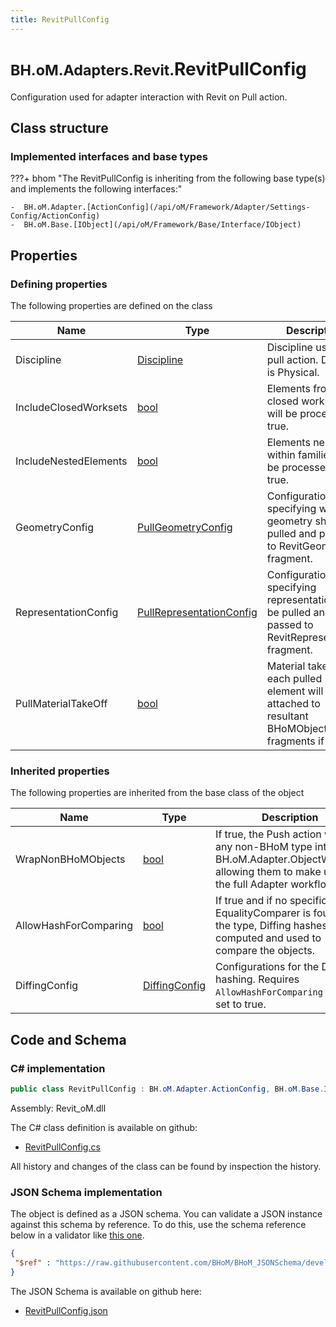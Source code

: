 ```yaml
---
title: RevitPullConfig
---
```


# <small>BH.oM.Adapters.Revit.</small>**RevitPullConfig**

Configuration used for adapter interaction with Revit on Pull action.

## Class structure

### Implemented interfaces and base types

???+ bhom "The RevitPullConfig is inheriting from the following base type(s) and implements the following interfaces:"

    -  BH.oM.Adapter.[ActionConfig](/api/oM/Framework/Adapter/Settings-Config/ActionConfig)
    -  BH.oM.Base.[IObject](/api/oM/Framework/Base/Interface/IObject)


## Properties



### Defining properties

The following properties are defined on the class

| Name             | Type             | Description      | Quantity         |
|------------------|------------------|------------------|------------------|
| Discipline | [Discipline](/api/oM/Adapter/Adapters/Revit/Enums/Discipline) | Discipline used on pull action. Default is Physical. | - |
| IncludeClosedWorksets | [bool](https://learn.microsoft.com/en-us/dotnet/api/System.Boolean?view=netstandard-2.0) | Elements from closed worksets will be processed if true. | - |
| IncludeNestedElements | [bool](https://learn.microsoft.com/en-us/dotnet/api/System.Boolean?view=netstandard-2.0) | Elements nested within families will be processed if true. | - |
| GeometryConfig | [PullGeometryConfig](/api/oM/Adapter/Adapters/Revit/Config/PullGeometryConfig) | Configuration specifying which geometry should be pulled and passed to RevitGeometry fragment. | - |
| RepresentationConfig | [PullRepresentationConfig](/api/oM/Adapter/Adapters/Revit/Config/PullRepresentationConfig) | Configuration specifying representation to be pulled and passed to RevitRepresentation fragment. | - |
| PullMaterialTakeOff | [bool](https://learn.microsoft.com/en-us/dotnet/api/System.Boolean?view=netstandard-2.0) | Material take offs of each pulled element will be attached to resultant BHoMObjects as fragments if true. | - |


### Inherited properties
The following properties are inherited from the base class of the object

| Name             | Type             | Description      | Quantity         |
|------------------|------------------|------------------|------------------|
| WrapNonBHoMObjects | [bool](https://learn.microsoft.com/en-us/dotnet/api/System.Boolean?view=netstandard-2.0) | If true, the Push action wraps any non-BHoM type into a BH.oM.Adapter.ObjectWrapper, allowing them to make use of the full Adapter workflow. | - |
| AllowHashForComparing | [bool](https://learn.microsoft.com/en-us/dotnet/api/System.Boolean?view=netstandard-2.0) | If true and if no specific EqualityComparer is found for the type, Diffing hashes are computed and used to compare the objects. | - |
| DiffingConfig | [DiffingConfig](/api/oM/Framework/Diffing/DiffingConfig) | Configurations for the Diffing hashing. Requires `AllowHashForComparing` to be set to true. | - |


## Code and Schema

### C# implementation

``` C# title="C#"
public class RevitPullConfig : BH.oM.Adapter.ActionConfig, BH.oM.Base.IObject
```

Assembly: Revit_oM.dll

The C# class definition is available on github:

- [RevitPullConfig.cs](https://github.com/BHoM/Revit_Toolkit/blob/develop/Revit_oM/Config\RevitPullConfig.cs)

All history and changes of the class can be found by inspection the history.
### JSON Schema implementation

The object is defined as a JSON schema. You can validate a JSON instance against this schema by reference. To do this, use the schema reference below in a validator like [this one](https://www.jsonschemavalidator.net/).

``` json title="JSON Schema"
{
 "$ref" : "https://raw.githubusercontent.com/BHoM/BHoM_JSONSchema/develop/Revit_oM/RevitPullConfig.json"
}
```

The JSON Schema is available on github here:

- [RevitPullConfig.json](https://github.com/BHoM/BHoM_JSONSchema/blob/develop/Revit_oM/RevitPullConfig.json)
